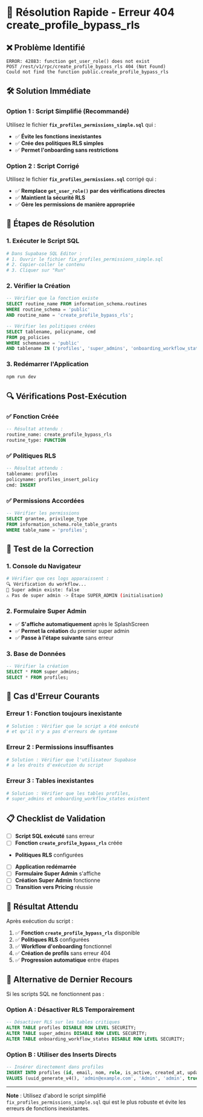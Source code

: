 # 🚨 Résolution Rapide - Erreur 404 create_profile_bypass_rls

## ❌ Problème Identifié

```
ERROR: 42883: function get_user_role() does not exist
POST /rest/v1/rpc/create_profile_bypass_rls 404 (Not Found)
Could not find the function public.create_profile_bypass_rls
```

## 🛠️ Solution Immédiate

### Option 1 : Script Simplifié (Recommandé)
Utilisez le fichier **`fix_profiles_permissions_simple.sql`** qui :
- ✅ **Évite les fonctions inexistantes**
- ✅ **Crée des politiques RLS simples**
- ✅ **Permet l'onboarding sans restrictions**

### Option 2 : Script Corrigé
Utilisez le fichier **`fix_profiles_permissions.sql`** corrigé qui :
- ✅ **Remplace `get_user_role()` par des vérifications directes**
- ✅ **Maintient la sécurité RLS**
- ✅ **Gère les permissions de manière appropriée**

## 🚀 Étapes de Résolution

### 1. Exécuter le Script SQL
```bash
# Dans Supabase SQL Editor :
# 1. Ouvrir le fichier fix_profiles_permissions_simple.sql
# 2. Copier-coller le contenu
# 3. Cliquer sur "Run"
```

### 2. Vérifier la Création
```sql
-- Vérifier que la fonction existe
SELECT routine_name FROM information_schema.routines 
WHERE routine_schema = 'public' 
AND routine_name = 'create_profile_bypass_rls';

-- Vérifier les politiques créées
SELECT tablename, policyname, cmd 
FROM pg_policies 
WHERE schemaname = 'public' 
AND tablename IN ('profiles', 'super_admins', 'onboarding_workflow_states');
```

### 3. Redémarrer l'Application
```bash
npm run dev
```

## 🔍 Vérifications Post-Exécution

### ✅ Fonction Créée
```sql
-- Résultat attendu :
routine_name: create_profile_bypass_rls
routine_type: FUNCTION
```

### ✅ Politiques RLS
```sql
-- Résultat attendu :
tablename: profiles
policyname: profiles_insert_policy
cmd: INSERT
```

### ✅ Permissions Accordées
```sql
-- Vérifier les permissions
SELECT grantee, privilege_type 
FROM information_schema.role_table_grants 
WHERE table_name = 'profiles';
```

## 🧪 Test de la Correction

### 1. Console du Navigateur
```bash
# Vérifier que ces logs apparaissent :
🔍 Vérification du workflow...
👑 Super admin existe: false
⚠️ Pas de super admin -> Étape SUPER_ADMIN (initialisation)
```

### 2. Formulaire Super Admin
- ✅ **S'affiche automatiquement** après le SplashScreen
- ✅ **Permet la création** du premier super admin
- ✅ **Passe à l'étape suivante** sans erreur

### 3. Base de Données
```sql
-- Vérifier la création
SELECT * FROM super_admins;
SELECT * FROM profiles;
```

## 🚨 Cas d'Erreur Courants

### Erreur 1 : Fonction toujours inexistante
```bash
# Solution : Vérifier que le script a été exécuté
# et qu'il n'y a pas d'erreurs de syntaxe
```

### Erreur 2 : Permissions insuffisantes
```bash
# Solution : Vérifier que l'utilisateur Supabase
# a les droits d'exécution du script
```

### Erreur 3 : Tables inexistantes
```bash
# Solution : Vérifier que les tables profiles,
# super_admins et onboarding_workflow_states existent
```

## 📋 Checklist de Validation

- [ ] **Script SQL exécuté** sans erreur
- [ ] **Fonction `create_profile_bypass_rls`** créée
- **Politiques RLS** configurées
- [ ] **Application redémarrée**
- [ ] **Formulaire Super Admin** s'affiche
- [ ] **Création Super Admin** fonctionne
- [ ] **Transition vers Pricing** réussie

## 🎯 Résultat Attendu

Après exécution du script :
1. ✅ **Fonction `create_profile_bypass_rls`** disponible
2. ✅ **Politiques RLS** configurées
3. ✅ **Workflow d'onboarding** fonctionnel
4. ✅ **Création de profils** sans erreur 404
5. ✅ **Progression automatique** entre étapes

## 🔧 Alternative de Dernier Recours

Si les scripts SQL ne fonctionnent pas :

### Option A : Désactiver RLS Temporairement
```sql
-- Désactiver RLS sur les tables critiques
ALTER TABLE profiles DISABLE ROW LEVEL SECURITY;
ALTER TABLE super_admins DISABLE ROW LEVEL SECURITY;
ALTER TABLE onboarding_workflow_states DISABLE ROW LEVEL SECURITY;
```

### Option B : Utiliser des Inserts Directs
```sql
-- Insérer directement dans profiles
INSERT INTO profiles (id, email, nom, role, is_active, created_at, updated_at)
VALUES (uuid_generate_v4(), 'admin@example.com', 'Admin', 'admin', true, NOW(), NOW());
```

---

**Note** : Utilisez d'abord le script simplifié `fix_profiles_permissions_simple.sql` qui est le plus robuste et évite les erreurs de fonctions inexistantes.
